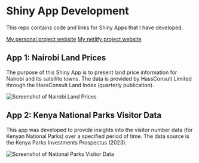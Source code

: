 # Shiny App Development
This repo contains code and links for Shiny Apps that I have developed.

[My personal project website](https://www.williamokech.com/portfolio/projects)
[My netlify project website](https://williamokech.netlify.app/portfolio/projects)

## App 1: Nairobi Land Prices
The purpose of this Shiny App is to present land price information for Nairobi and its satellite towns. 
The data is provided by HassConsult Limited through the HassConsult Land Index (quarterly publication). 

![Screenshot of Nairobi Land Prices]()

## App 2: Kenya National Parks Visitor Data
This app was developed to provide insights into the visitor number data (for Kenyan National Parks) over a specified period of time.
The data source is the Kenya Parks Investments Prospectus (2023).

![Screenshot of National Parks Visitor Data]()
